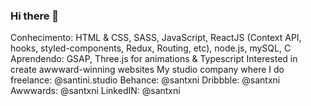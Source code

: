### Hi there 👋
Conhecimento: HTML & CSS, SASS, JavaScript, ReactJS (Context API, hooks, styled-components, Redux, Routing, etc), node.js, mySQL, C
Aprendendo: GSAP, Three.js for animations & Typescript
Interested in create awwward-winning websites
My studio company where I do freelance: @santini.studio
Behance: @santxni 
Dribbble: @santxni
Awwwards: @santxni
LinkedIN: @santxni
